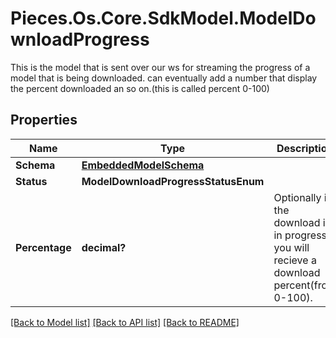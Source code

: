 # Pieces.Os.Core.SdkModel.ModelDownloadProgress
This is the model that is sent over our ws for streaming the progress of a model that is being downloaded.  can eventually add a number that display the percent downloaded an so on.(this is called percent 0-100)

## Properties

Name | Type | Description | Notes
------------ | ------------- | ------------- | -------------
**Schema** | [**EmbeddedModelSchema**](EmbeddedModelSchema.md) |  | [optional] 
**Status** | **ModelDownloadProgressStatusEnum** |  | [optional] 
**Percentage** | **decimal?** | Optionally if the download is in progress you will recieve a download percent(from 0-100). | [optional] 

[[Back to Model list]](../README.md#documentation-for-models) [[Back to API list]](../README.md#documentation-for-api-endpoints) [[Back to README]](../README.md)

